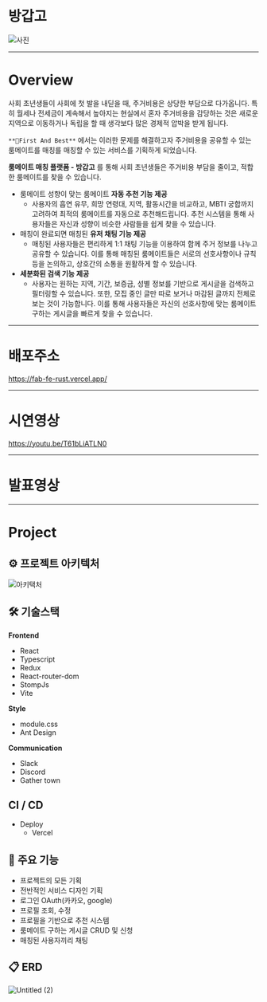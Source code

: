 # 방갑고
![사진](https://github.com/Team-FAB/FAB-FE/assets/122066788/595eb1c6-d188-460e-825f-ff15e9c75cf1)
***

# Overview

사회 초년생들이 사회에 첫 발을 내딛을 때, 주거비용은 상당한 부담으로 다가옵니다.
특히 월세나 전세금이 계속해서 높아지는 현실에서 혼자 주거비용을 감당하는 것은 새로운 지역으로 이동하거나 독립을 할 때 생각보다 많은 경제적 압박을 받게 됩니다.

`**🏅First And Best**` 에서는 이러한 문제를 해결하고자 주거비용을 공유할 수 있는 룸메이트를 매칭를 매칭할 수 있는 서비스를 기획하게 되었습니다.

**룸메이트 매칭 플랫폼 - 방갑고** 를 통해 사회 초년생들은 주거비용 부담을 줄이고, 적합한 룸메이트를 찾을 수 있습니다.

- 룸메이트 성향이 맞는 룸메이트 **자동 추천 기능 제공**
    - 사용자의 흡연 유무, 희망 연령대, 지역, 활동시간을 비교하고, MBTI 궁합까지 고려하여 최적의 룸메이트를 자동으로 추천해드립니다. 추천 시스템을 통해 사용자들은 자신과 성향이 비슷한 사람들을 쉽게 찾을 수 있습니다.
- 매칭이 완료되면 매칭된 **유저 채팅 기능 제공**
    - 매칭된 사용자들은 편리하게 1:1 채팅 기능을 이용하여 함께 주거 정보를 나누고 공유할 수 있습니다.
    이를 통해 매칭된 룸메이트들은 서로의 선호사항이나 규칙 등을 논의하고, 상호간의 소통을 원활하게 할 수 있습니다.
- **세분화된 검색 기능 제공**
    - 사용자는 원하는 지역, 기간, 보증금, 성별 정보를 기반으로 게시글을 검색하고 필터링할 수 있습니다. 또한, 모집 중인 글만 따로 보거나 마감된 글까지 전체로 보는 것이 가능합니다.
    이를 통해 사용자들은 자신의 선호사항에 맞는 룸메이트 구하는 게시글을 빠르게 찾을 수 있습니다.

***

# 배포주소
https://fab-fe-rust.vercel.app/

***

# 시연영상
https://youtu.be/T61bLiATLN0

***

# 발표영상

***

# Project

## ⚙ 프로젝트 아키텍처
![아키택처](https://github.com/Team-FAB/FAB-FE/assets/122066788/c586f321-d6d2-4cd8-9382-95d666ebf650)




## 🛠 기술스택
**Frontend**
- React
- Typescript
- Redux
- React-router-dom
- StompJs
- Vite

**Style**
- module.css
- Ant Design

**Communication**
- Slack
- Discord
- Gather town

## CI / CD
- Deploy
    - Vercel

## 🔗 주요 기능
- 프로젝트의 모든 기획
- 전반적인 서비스 디자인 기획
- 로그인 OAuth(카카오, google)
- 프로필 조회, 수정
- 프로필을 기반으로 추천 시스템
- 룸메이트 구하는 게시글  CRUD 및 신청
- 매칭된 사용자끼리 채팅

## 📋 ERD
![Untitled (2)](https://github.com/Team-FAB/FAB-FE/assets/122066788/f0f62fec-f5d7-42dc-ae69-50a344491f44)

